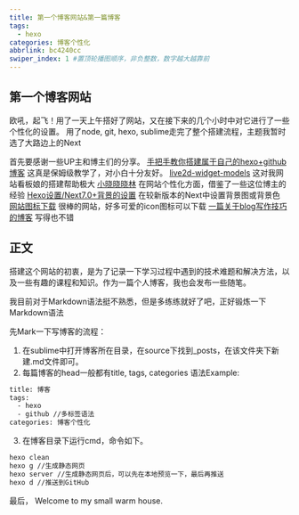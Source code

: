 ```yaml
---
title: 第一个博客网站&第一篇博客
tags:
  - hexo
categories: 博客个性化
abbrlink: bc4240cc
swiper_index: 1 #置顶轮播图顺序，非负整数，数字越大越靠前
---
```


## 第一个博客网站

欧吼，起飞！用了一天上午搭好了网站，又在接下来的几个小时中对它进行了一些个性化的设置。
用了node, git, hexo, sublime走完了整个搭建流程，主题我暂时选了大路边上的Next


首先要感谢一些UP主和博主们的分享。
[手把手教你搭建属于自己的hexo+github博客](https://www.bilibili.com/video/BV1cW411A7Jx) 这真是保姆级教学了，对小白十分友好。
[live2d-widget-models](https://github.com/xiazeyu/live2d-widget-models) 这对我网站看板娘的搭建帮助极大
[小晓晓晓林](https://xiaoxiaoxiaoxiaolin.github.io/posts/ccfc6699.html/) 在网站个性化方面，借鉴了一些这位博主的经验
[Hexo设置/Next7.0+背景的设置](http://mkco.xyz/2020/04/02/Hexo%E8%AE%BE%E7%BD%AE/Next7.0+%E8%83%8C%E6%99%AF%E7%9A%84%E8%AE%BE%E7%BD%AE/) 在较新版本的Next中设置背景图或背景色
[网站图标下载](https://www.flaticon.com/) 很棒的网站，好多可爱的icon图标可以下载
[一篇关于blog写作技巧的博客](http://yearito.cn/posts/hexo-writing-skills.html) 写得也不错



## 正文
搭建这个网站的初衷，是为了记录一下学习过程中遇到的技术难题和解决方法，以及一些有趣的课程和知识。作为一篇个人博客，我也会发布一些随笔。

我目前对于Markdown语法挺不熟悉，但是多练练就好了吧，正好锻炼一下Markdown语法

先Mark一下写博客的流程：
1. 在sublime中打开博客所在目录，在source下找到_posts，在该文件夹下新建.md文件即可。
2. 每篇博客的head一般都有title, tags, categories
语法Example:
```bash
title: 博客
tags:
  - hexo
  - github //多标签语法
categories: 博客个性化
```

3. 在博客目录下运行cmd，命令如下。
```bash
hexo clean 
hexo g //生成静态网页
hexo server //生成静态网页后，可以先在本地预览一下，最后再推送
hexo d //推送到GitHub
```



最后，
Welcome to my small warm house.
